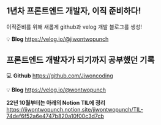 ## 1년차 프론트엔드 개발자, 이직 준비하다!

이직준비를 위해 새롭게 github과 velog 개발 블로그를 생성!

💡 **Blog**
https://velog.io/@jiwontwopunch



## 프론트엔드 개발자가 되기까지 공부했던 기록

💻 **Github**
https://github.com/Jiwoncoding

💡 **Blog**
https://velog.io/@wontwopunch

**22년 10월부터는 아래의 Notion TIL에 정리**
https://jiwontwopunch.notion.site/jiwontwopunch/TIL-74def6f52a6e4747b820a10f00c3d7cb

